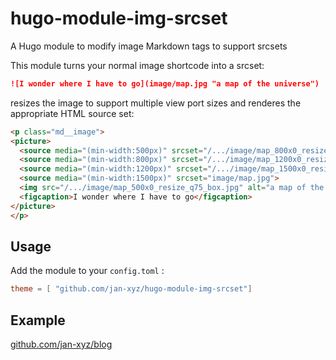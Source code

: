 # hugo-module-img-srcset
A Hugo module to modify image Markdown tags to support srcsets

This module turns your normal image shortcode into a srcset:

```markdown
![I wonder where I have to go](image/map.jpg "a map of the universe")
```
resizes the image to support multiple view port sizes and renderes the appropriate HTML source set:

```html
<p class="md__image">
<picture>
  <source media="(min-width:500px)" srcset="/.../image/map_800x0_resize_q75_box.jpg">
  <source media="(min-width:800px)" srcset="/.../image/map_1200x0_resize_q75_box.jpg">
  <source media="(min-width:1200px)" srcset="/.../image/map_1500x0_resize_q75_box.jpg">
  <source media="(min-width:1500px)" srcset="image/map.jpg">
  <img src="/.../image/map_500x0_resize_q75_box.jpg" alt="a map of the universe" title="a map of the universe" style="width:auto;">
  <figcaption>I wonder where I have to go</figcaption>
</picture>
</p>
```

## Usage

Add the module to your `config.toml` :
```toml
theme = [ "github.com/jan-xyz/hugo-module-img-srcset"]
```

## Example

[github.com/jan-xyz/blog](https://github.com/jan-xyz/blog)
